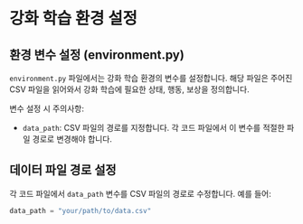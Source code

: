 # 강화 학습 환경 설정

## 환경 변수 설정 (environment.py)

`environment.py` 파일에서는 강화 학습 환경의 변수를 설정합니다. 
해당 파일은 주어진 CSV 파일을 읽어와서 강화 학습에 필요한 상태, 행동, 보상을 정의합니다.

변수 설정 시 주의사항:
- `data_path`: CSV 파일의 경로를 지정합니다. 각 코드 파일에서 이 변수를 적절한 파일 경로로 변경해야 합니다.

## 데이터 파일 경로 설정

각 코드 파일에서 `data_path` 변수를 CSV 파일의 경로로 수정합니다. 예를 들어:

```python
data_path = "your/path/to/data.csv"


